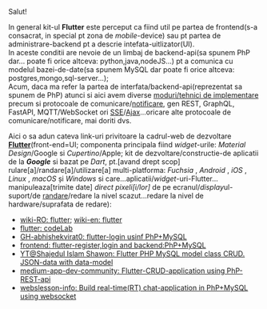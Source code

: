 Salut!

In general kit-ul **Flutter** este perceput ca fiind util pe partea de frontend(s-a consacrat, in special pt zona de *mobile*-device) sau pt partea de administrare-backend pt a descrie intefata-uitlizator(UI).
<br/>In aceste conditii are nevoie de un limbaj de backend-api(sa spunem PhP dar... poate fi orice altceva: python,java,nodeJS...) pt a comunica cu modelul bazei-de-date(sa spunem MySQL dar poate fi orice altceva: postgres,mongo,sql-server...); 
<br/>Acum, daca ma refer la partea de interfata/backend-api(reprezentat sa spunem de PhP) atunci si aici avem diverse [moduri/tehnici de implementare](https://www.google.com/search?q=PhP+Rest+vs+graphql+vs+fastapi&sca_esv=f800fdd368fb8e13&rlz=1C1CHBF_enRO1132RO1132&sxsrf=AHTn8zpsyJAG1t3M-AsnW2dpi1vf7jMDIQ%3A1743580487515&ei=R-3sZ6qVH--Hxc8PntKm-As&ved=0ahUKEwjq1OG877iMAxXvQ_EDHR6pCb8Q4dUDCBA&uact=5&oq=PhP+Rest+vs+graphql+vs+fastapi&gs_lp=Egxnd3Mtd2l6LXNlcnAiHlBoUCBSZXN0IHZzIGdyYXBocWwgdnMgZmFzdGFwaTIIECEYoAEYwwQyCBAhGKABGMMEMggQIRigARjDBEjkMVCFCVicLXABeAGQAQCYAZwBoAHIB6oBAzAuN7gBA8gBAPgBAZgCCKAC2wfCAgoQABiwAxjWBBhHwgIFEAAY7wXCAggQABiABBiiBMICChAhGKABGMMEGAqYAwCIBgGQBgiSBwMxLjegB50asgcDMC43uAfVBw&sclient=gws-wiz-serp) precum si protocoale de comunicare/[notificare](https://github.com/friends-of-reactphp/mysql), gen REST, GraphQL, FastAPI, MQTT/WebSocket ori [SSE](https://www.w3schools.com/html/html5_serversentevents.asp)/[Ajax](https://www.google.com/search?q=http+server+events+ajax&sca_esv=6a9fea083e3aea47&rlz=1C1CHBF_enRO1132RO1132&sxsrf=AHTn8zoJnkfGCycpTEMtS2VKEbaBW76Jaw%3A1743581299049&ei=c_DsZ-HeAvrZxc8Pr-eGmAk&ved=0ahUKEwih5N2_8riMAxX6bPEDHa-zAZMQ4dUDCBA&uact=5&oq=http+server+events+ajax&gs_lp=Egxnd3Mtd2l6LXNlcnAiF2h0dHAgc2VydmVyIGV2ZW50cyBhamF4MgUQIRifBTIFECEYnwUyBRAhGJ8FMgUQIRifBTIFECEYnwUyBRAhGJ8FMgUQIRifBTIFECEYnwUyBRAhGJ8FMgUQIRifBUirIFDVEljcHnABeAGQAQCYAZUBoAHBBaoBAzAuNbgBA8gBAPgBAZgCBqAC1QXCAgoQABiwAxjWBBhHwgIGEAAYFhgewgIIEAAYgAQYogTCAgUQIRigAcICBBAhGBWYAwCIBgGQBgiSBwMxLjWgB8AZsgcDMC41uAfPBQ&sclient=gws-wiz-serp)...oricare alte protocoale de comunicare/notificare, mai doriti dvs.

Aici o sa adun cateva link-uri privitoare la cadrul-web de dezvoltare [**Flutter**](https://dexonline.ro/intrare/flutter)(front-end=UI; componenta principala fiind *widget*-urile: *Material Design*/Google si *Cupertino*/Apple; kit de dezvoltare/constructie-de aplicatii de la ***Google*** si  bazat pe *Dart*, pt.[avand drept scop] rulare[a]/randare[a]/utilizare[a] multi-platforma:  *Fuchsia* , *Android* , *iOS* , *Linux* , *macOS* și *Windows* si care...aplicatii/*widget*-uri-Flutter... manipuleaza[trimite date] *direct pixeli[i/lor]* de pe ecranul/*display*ul-suport/de [randare](https://www.roarhitect.ro/dictionar/r/view/randare)/redare la nivel scazut...redare la nivel de hardware/suprafata de redare):

 - [wiki-RO: flutter](https://ro.wikipedia.org/wiki/Flutter_(software));  [wiki-en: flutter](https://en.wikipedia.org/wiki/Flutter_(software))
 - [flutter: codeLab](https://docs.flutter.dev/get-started/codelab)
 - [GH-abhishekvirat0: flutter-login usinf PhP+MySQL](https://github.com/abhishekvirat0/Flutter-login-using-mysql-php)
 - [frontend: flutter-register,login and backend:PhP+MySQL](https://github.com/shawondeveloper/php-mysql-flutter-login-register)
 - [YT@Shajedul Islam Shawon: Flutter PHP MySQL model class CRUD. JSON-data with data-model](https://www.youtube.com/watch?app=desktop&v=lJ8d6-lkMF4&ab_channel=ShajedulIslamShawon)
 - [medium-app-dev-community: Flutter-CRUD-application using PhP-REST-api](https://medium.com/app-dev-community/flutter-crud-application-using-php-rest-api-bb585c4d7d9c)
 - [webslesson-info: Build real-time(RT) chat-application in PhP+MySQL using websocket](https://www.webslesson.info/2021/01/build-real-time-chat-application-in-php-mysql-using-websocket.html)
